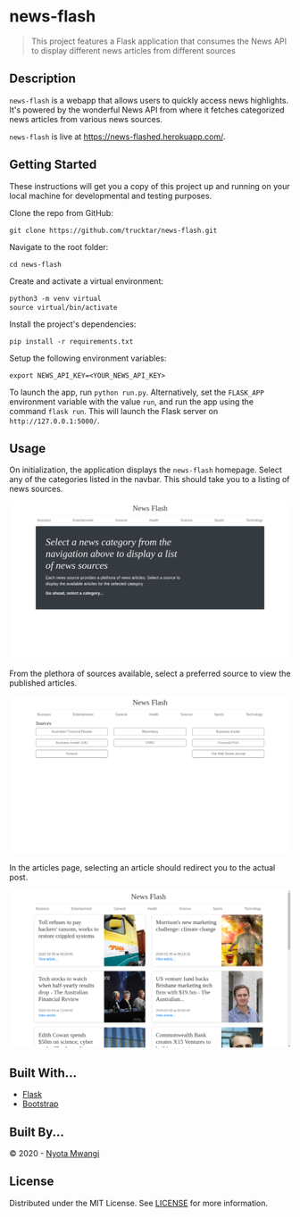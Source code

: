 # news-flash

> This project features a Flask application that consumes the News API to display different news articles from different sources

## Description

`news-flash` is a webapp that allows users to quickly access news highlights. It's powered by the wonderful News API from where it fetches categorized news articles from various news sources.

`news-flash` is live at https://news-flashed.herokuapp.com/.

## Getting Started

These instructions will get you a copy of this project up and running on your local machine for developmental and testing purposes.

Clone the repo from GitHub:

```
git clone https://github.com/trucktar/news-flash.git
```

Navigate to the root folder:

```
cd news-flash
```

Create and activate a virtual environment:

```
python3 -m venv virtual
source virtual/bin/activate
```

Install the project's dependencies:

```
pip install -r requirements.txt
```

Setup the following environment variables:

```
export NEWS_API_KEY=<YOUR_NEWS_API_KEY>
```

To launch the app, run `python run.py`. Alternatively, set the `FLASK_APP` environment variable with the value `run`, and run the app using the command `flask run`. This will launch the Flask server on `http://127.0.0.1:5000/`.

## Usage

On initialization, the application displays the `news-flash` homepage. Select any of the categories listed in the navbar. This should take you to a listing of news sources.

![Landing](https://github.com/trucktar/news-flash/blob/master/app/static/images/landing.png)

From the plethora of sources available, select a preferred source to view the published articles.

![Sources](https://github.com/trucktar/news-flash/blob/master/app/static/images/sources.png)

In the articles page, selecting an article should redirect you to the actual post.

![Articles](https://github.com/trucktar/news-flash/blob/master/app/static/images/articles.png)

## Built With...

- [Flask](http://flask.pocoo.org/)
- [Bootstrap](https://getbootstrap.com/)

## Built By...

&copy; 2020 - [Nyota Mwangi](https://twitter.com/trucktar/)

## License

Distributed under the MIT License. See [LICENSE](LICENSE) for more information.
